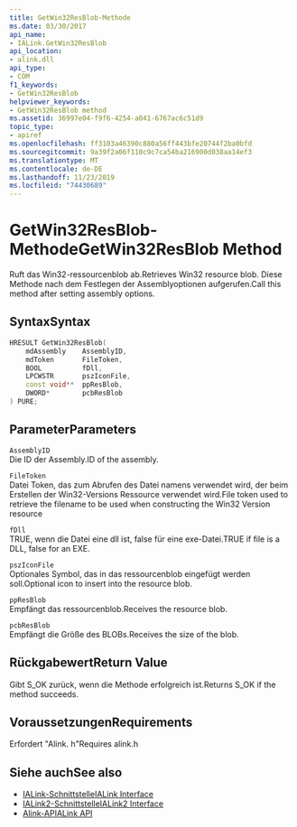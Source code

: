 ```yaml
---
title: GetWin32ResBlob-Methode
ms.date: 03/30/2017
api_name:
- IALink.GetWin32ResBlob
api_location:
- alink.dll
api_type:
- COM
f1_keywords:
- GetWin32ResBlob
helpviewer_keywords:
- GetWin32ResBlob method
ms.assetid: 36997e04-f9f6-4254-a041-6767ac6c51d9
topic_type:
- apiref
ms.openlocfilehash: ff3103a46390c880a56ff443bfe20744f2ba0bfd
ms.sourcegitcommit: 9a39f2a06f110c9c7ca54ba216900d038aa14ef3
ms.translationtype: MT
ms.contentlocale: de-DE
ms.lasthandoff: 11/23/2019
ms.locfileid: "74430689"
---
```

# <a name="getwin32resblob-method"></a><span data-ttu-id="09568-102">GetWin32ResBlob-Methode</span><span class="sxs-lookup"><span data-stu-id="09568-102">GetWin32ResBlob Method</span></span>
<span data-ttu-id="09568-103">Ruft das Win32-ressourcenblob ab.</span><span class="sxs-lookup"><span data-stu-id="09568-103">Retrieves Win32 resource blob.</span></span> <span data-ttu-id="09568-104">Diese Methode nach dem Festlegen der Assemblyoptionen aufgerufen.</span><span class="sxs-lookup"><span data-stu-id="09568-104">Call this method after setting assembly options.</span></span>  
  
## <a name="syntax"></a><span data-ttu-id="09568-105">Syntax</span><span class="sxs-lookup"><span data-stu-id="09568-105">Syntax</span></span>  
  
```cpp  
HRESULT GetWin32ResBlob(  
    mdAssembly    AssemblyID,  
    mdToken       FileToken,  
    BOOL          fDll,  
    LPCWSTR       pszIconFile,  
    const void**  ppResBlob,  
    DWORD*        pcbResBlob  
) PURE;  
```  
  
## <a name="parameters"></a><span data-ttu-id="09568-106">Parameter</span><span class="sxs-lookup"><span data-stu-id="09568-106">Parameters</span></span>  
 `AssemblyID`  
 <span data-ttu-id="09568-107">Die ID der Assembly.</span><span class="sxs-lookup"><span data-stu-id="09568-107">ID of the assembly.</span></span>  
  
 `FileToken`  
 <span data-ttu-id="09568-108">Datei Token, das zum Abrufen des Datei namens verwendet wird, der beim Erstellen der Win32-Versions Ressource verwendet wird.</span><span class="sxs-lookup"><span data-stu-id="09568-108">File token used to retrieve the filename to be used when constructing the Win32 Version resource</span></span>  
  
 `fDll`  
 <span data-ttu-id="09568-109">TRUE, wenn die Datei eine dll ist, false für eine exe-Datei.</span><span class="sxs-lookup"><span data-stu-id="09568-109">TRUE if file is a DLL, false for an EXE.</span></span>  
  
 `pszIconFile`  
 <span data-ttu-id="09568-110">Optionales Symbol, das in das ressourcenblob eingefügt werden soll.</span><span class="sxs-lookup"><span data-stu-id="09568-110">Optional icon to insert into the resource blob.</span></span>  
  
 `ppResBlob`  
 <span data-ttu-id="09568-111">Empfängt das ressourcenblob.</span><span class="sxs-lookup"><span data-stu-id="09568-111">Receives the resource blob.</span></span>  
  
 `pcbResBlob`  
 <span data-ttu-id="09568-112">Empfängt die Größe des BLOBs.</span><span class="sxs-lookup"><span data-stu-id="09568-112">Receives the size of the blob.</span></span>  
  
## <a name="return-value"></a><span data-ttu-id="09568-113">Rückgabewert</span><span class="sxs-lookup"><span data-stu-id="09568-113">Return Value</span></span>  
 <span data-ttu-id="09568-114">Gibt S_OK zurück, wenn die Methode erfolgreich ist.</span><span class="sxs-lookup"><span data-stu-id="09568-114">Returns S_OK if the method succeeds.</span></span>  
  
## <a name="requirements"></a><span data-ttu-id="09568-115">Voraussetzungen</span><span class="sxs-lookup"><span data-stu-id="09568-115">Requirements</span></span>  
 <span data-ttu-id="09568-116">Erfordert "Alink. h"</span><span class="sxs-lookup"><span data-stu-id="09568-116">Requires alink.h</span></span>  
  
## <a name="see-also"></a><span data-ttu-id="09568-117">Siehe auch</span><span class="sxs-lookup"><span data-stu-id="09568-117">See also</span></span>

- [<span data-ttu-id="09568-118">IALink-Schnittstelle</span><span class="sxs-lookup"><span data-stu-id="09568-118">IALink Interface</span></span>](ialink-interface.md)
- [<span data-ttu-id="09568-119">IALink2-Schnittstelle</span><span class="sxs-lookup"><span data-stu-id="09568-119">IALink2 Interface</span></span>](ialink2-interface.md)
- [<span data-ttu-id="09568-120">Alink-API</span><span class="sxs-lookup"><span data-stu-id="09568-120">ALink API</span></span>](index.md)
